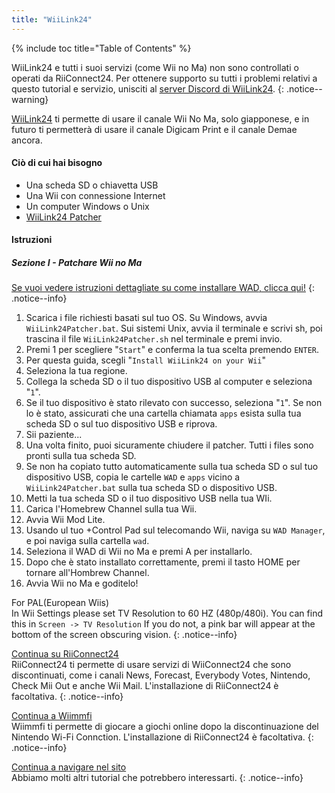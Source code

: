 ```yaml
---
title: "WiiLink24"
---
```


{% include toc title="Table of Contents" %}

WiiLink24 e tutti i suoi servizi (come Wii no Ma) non sono controllati o operati da RiiConnect24. Per ottenere supporto su tutti i problemi relativi a questo tutorial e servizio, unisciti al [server Discord di WiiLink24](https://discord.gg/n4ta3w6).
{: .notice--warning}

[WiiLink24](https://wiilink24.com/) ti permette di usare il canale Wii No Ma, solo giapponese, e in futuro ti permetterà di usare il canale Digicam Print e il canale Demae ancora.

#### Ciò di cui hai bisogno

* Una scheda SD o chiavetta USB
* Una Wii con connessione Internet
* Un computer Windows o Unix
* [WiiLink24 Patcher](https://github.com/WiiLink24/WiiLink24-Patcher/releases)

#### Istruzioni

##### Sezione I - Patchare Wii no Ma

[Se vuoi vedere istruzioni dettagliate su come installare WAD, clicca qui!](wiimodlite)
{: .notice--info}

1. Scarica i file richiesti basati sul tuo OS. Su Windows, avvia `WiiLink24Patcher.bat`. Sui sistemi Unix, avvia il terminale e scrivi sh, poi trascina il file `WiiLink24Patcher.sh` nel terminale e premi invio.
2. Premi 1 per scegliere "`Start`" e conferma la tua scelta premendo `ENTER`.
3. Per questa guida, scegli "`Install WiiLink24 on your Wii`"
4. Seleziona la tua regione.
5. Collega la scheda SD o il tuo dispositivo USB al computer e seleziona "`1`".
6. Se il tuo dispositivo è stato rilevato con successo, seleziona "`1`". Se non lo è stato, assicurati che una cartella chiamata `apps` esista sulla tua scheda SD o sul tuo dispositivo USB e riprova.
7. Sii paziente...
8. Una volta finito, puoi sicuramente chiudere il patcher. Tutti i files sono pronti sulla tua scheda SD.
9. Se non ha copiato tutto automaticamente sulla tua scheda SD o sul tuo dispositivo USB, copia le cartelle `WAD` e `apps` vicino a `WiiLink24Patcher.bat` sulla tua scheda SD o dispositivo USB.
10. Metti la tua scheda SD o il tuo dispositivo USB nella tua WIi.
11. Carica l'Homebrew Channel sulla tua Wii.
12. Avvia Wii Mod Lite.
13. Usando ul tuo +Control Pad sul telecomando Wii, naviga su `WAD Manager`, e poi naviga sulla cartella `wad`.
14. Seleziona il WAD di Wii no Ma e premi A per installarlo.
15. Dopo che è stato installato correttamente, premi il tasto HOME per tornare all'Hombrew Channel.
16. Avvia Wii no Ma e goditelo!

For PAL(European Wiis)<br> In Wii Settings please set TV Resolution to 60 HZ (480p/480i). You can find this in `Screen -> TV Resolution` If you do not, a pink bar will appear at the bottom of the screen obscuring vision.
{: .notice--info}

[Continua su RiiConnect24](riiconnect24)<br> RiiConnect24 ti permette di usare servizi di WiiConnect24 che sono discontinuati, come i canali News, Forecast, Everybody Votes, Nintendo, Check Mii Out e anche Wii Mail. L'installazione di RiiConnect24 è facoltativa.
{: .notice--info}

[Continua a Wiimmfi](wiimmfi)<br> Wiimmfi ti permette di giocare a giochi online dopo la discontinuazione del Nintendo Wi-Fi Connction. L'installazione di RiiConnect24 è facoltativa.
{: .notice--info}

[Continua a navigare nel sito](site-navigation)<br> Abbiamo molti altri tutorial che potrebbero interessarti.
{: .notice--info}
